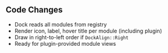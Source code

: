 ## Code Changes

- Dock reads all modules from registry
- Render icon, label, hover title per module (including plugin)
- Draw in right-to-left order if `DockAlign::Right`
- Ready for plugin-provided module views
